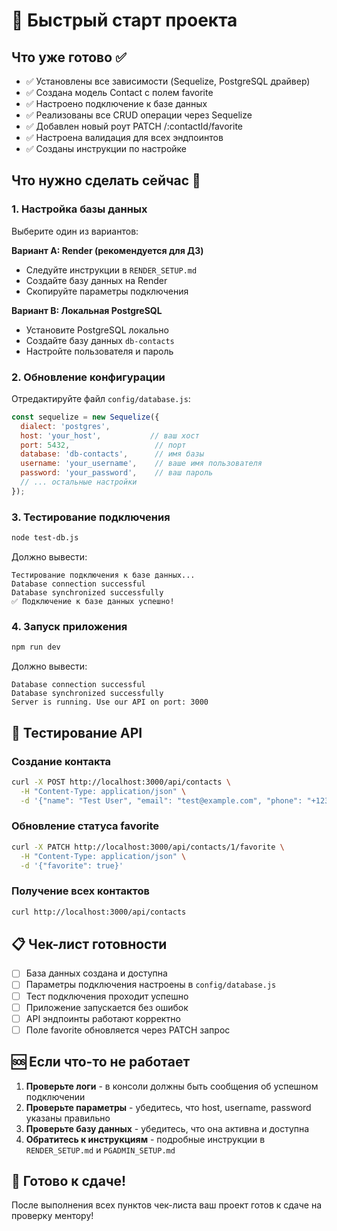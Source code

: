 # 🚀 Быстрый старт проекта

## Что уже готово ✅

- ✅ Установлены все зависимости (Sequelize, PostgreSQL драйвер)
- ✅ Создана модель Contact с полем favorite
- ✅ Настроено подключение к базе данных
- ✅ Реализованы все CRUD операции через Sequelize
- ✅ Добавлен новый роут PATCH /:contactId/favorite
- ✅ Настроена валидация для всех эндпоинтов
- ✅ Созданы инструкции по настройке

## Что нужно сделать сейчас 🔧

### 1. Настройка базы данных
Выберите один из вариантов:

**Вариант A: Render (рекомендуется для ДЗ)**
- Следуйте инструкции в `RENDER_SETUP.md`
- Создайте базу данных на Render
- Скопируйте параметры подключения

**Вариант B: Локальная PostgreSQL**
- Установите PostgreSQL локально
- Создайте базу данных `db-contacts`
- Настройте пользователя и пароль

### 2. Обновление конфигурации
Отредактируйте файл `config/database.js`:

```javascript
const sequelize = new Sequelize({
  dialect: 'postgres',
  host: 'your_host',           // ваш хост
  port: 5432,                   // порт
  database: 'db-contacts',      // имя базы
  username: 'your_username',    // ваше имя пользователя
  password: 'your_password',    // ваш пароль
  // ... остальные настройки
});
```

### 3. Тестирование подключения
```bash
node test-db.js
```

Должно вывести:
```
Тестирование подключения к базе данных...
Database connection successful
Database synchronized successfully
✅ Подключение к базе данных успешно!
```

### 4. Запуск приложения
```bash
npm run dev
```

Должно вывести:
```
Database connection successful
Database synchronized successfully
Server is running. Use our API on port: 3000
```

## 🧪 Тестирование API

### Создание контакта
```bash
curl -X POST http://localhost:3000/api/contacts \
  -H "Content-Type: application/json" \
  -d '{"name": "Test User", "email": "test@example.com", "phone": "+1234567890"}'
```

### Обновление статуса favorite
```bash
curl -X PATCH http://localhost:3000/api/contacts/1/favorite \
  -H "Content-Type: application/json" \
  -d '{"favorite": true}'
```

### Получение всех контактов
```bash
curl http://localhost:3000/api/contacts
```

## 📋 Чек-лист готовности

- [ ] База данных создана и доступна
- [ ] Параметры подключения настроены в `config/database.js`
- [ ] Тест подключения проходит успешно
- [ ] Приложение запускается без ошибок
- [ ] API эндпоинты работают корректно
- [ ] Поле favorite обновляется через PATCH запрос

## 🆘 Если что-то не работает

1. **Проверьте логи** - в консоли должны быть сообщения об успешном подключении
2. **Проверьте параметры** - убедитесь, что host, username, password указаны правильно
3. **Проверьте базу данных** - убедитесь, что она активна и доступна
4. **Обратитесь к инструкциям** - подробные инструкции в `RENDER_SETUP.md` и `PGADMIN_SETUP.md`

## 🎯 Готово к сдаче!

После выполнения всех пунктов чек-листа ваш проект готов к сдаче на проверку ментору!
